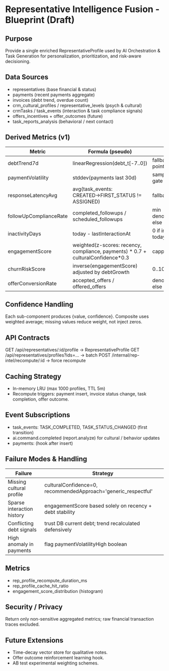 # Representative Intelligence Fusion - Blueprint (Draft)

## Purpose
Provide a single enriched RepresentativeProfile used by AI Orchestration & Task Generation for personalization, prioritization, and risk-aware decisioning.

## Data Sources
- representatives (base financial & status)
- payments (recent payments aggregate)
- invoices (debt trend, overdue count)
- crm_cultural_profiles / representative_levels (psych & cultural)
- crmTasks / task_events (interaction & task compliance signals)
- offers_incentives + offer_outcomes (future)
- task_reports_analysis (behavioral / next contact)

## Derived Metrics (v1)
| Metric | Formula (pseudo) | Notes |
|--------|------------------|-------|
| debtTrend7d | linearRegression(debt_t[-7..0]) | fallback 0 if <3 points |
| paymentVolatility | stddev(payments last 30d) | sample size gate >=2 |
| responseLatencyAvg | avg(task_events: CREATED→FIRST_STATUS != ASSIGNED) | fallback null |
| followUpComplianceRate | completed_followups / scheduled_followups | min denominator=5 else null |
| inactivityDays | today - lastInteractionAt | 0 if interaction today |
| engagementScore | weighted(z-scores: recency, compliance, payments) * 0.7 + culturalConfidence*0.3 | capped 0..100 |
| churnRiskScore | inverse(engagementScore) adjusted by debtGrowth | 0..100 |
| offerConversionRate | accepted_offers / offered_offers | denominator>=5 else null |

## Confidence Handling
Each sub-component produces {value, confidence}. Composite uses weighted average; missing values reduce weight, not inject zeros.

## API Contracts
GET /api/representatives/:id/profile → RepresentativeProfile
GET /api/representatives/profiles?ids=... → batch
POST /internal/rep-intel/recompute/:id → force recompute

## Caching Strategy
- In-memory LRU (max 1000 profiles, TTL 5m)
- Recompute triggers: payment insert, invoice status change, task completion, offer outcome.

## Event Subscriptions
- task_events: TASK_COMPLETED, TASK_STATUS_CHANGED (first transition)
- ai.command.completed (report.analyze) for cultural / behavior updates
- payments: (hook after insert)

## Failure Modes & Handling
| Failure | Strategy |
|---------|----------|
| Missing cultural profile | culturalConfidence=0, recommendedApproach='generic_respectful' |
| Sparse interaction history | engagementScore based solely on recency + debt stability |
| Conflicting debt signals | trust DB current debt; trend recalculated defensively |
| High anomaly in payments | flag paymentVolatilityHigh boolean |

## Metrics
- rep_profile_recompute_duration_ms
- rep_profile_cache_hit_ratio
- engagement_score_distribution (histogram)

## Security / Privacy
Return only non-sensitive aggregated metrics; raw financial transaction traces excluded.

## Future Extensions
- Time-decay vector store for qualitative notes.
- Offer outcome reinforcement learning hook.
- AB test experimental weighting schemes.
